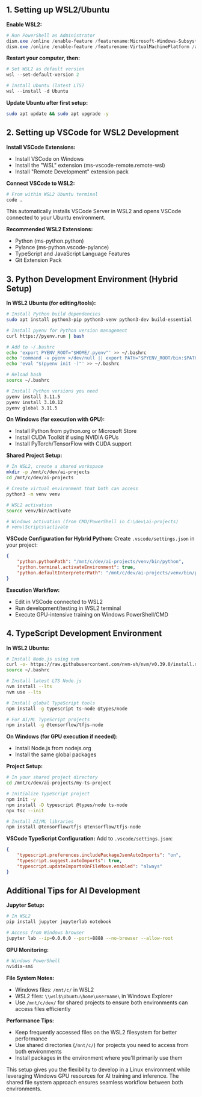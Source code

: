 ## 1. Setting up WSL2/Ubuntu

**Enable WSL2:**
```powershell
# Run PowerShell as Administrator
dism.exe /online /enable-feature /featurename:Microsoft-Windows-Subsystem-Linux /all /norestart
dism.exe /online /enable-feature /featurename:VirtualMachinePlatform /all /norestart
```

**Restart your computer, then:**
```powershell
# Set WSL2 as default version
wsl --set-default-version 2

# Install Ubuntu (latest LTS)
wsl --install -d Ubuntu
```

**Update Ubuntu after first setup:**
```bash
sudo apt update && sudo apt upgrade -y
```

## 2. Setting up VSCode for WSL2 Development

**Install VSCode Extensions:**
- Install VSCode on Windows
- Install the "WSL" extension (ms-vscode-remote.remote-wsl)
- Install "Remote Development" extension pack

**Connect VSCode to WSL2:**
```bash
# From within WSL2 Ubuntu terminal
code .
```

This automatically installs VSCode Server in WSL2 and opens VSCode connected to your Ubuntu environment.

**Recommended WSL2 Extensions:**
- Python (ms-python.python)
- Pylance (ms-python.vscode-pylance)
- TypeScript and JavaScript Language Features
- Git Extension Pack

## 3. Python Development Environment (Hybrid Setup)

**In WSL2 Ubuntu (for editing/tools):**
```bash
# Install Python build dependencies
sudo apt install python3-pip python3-venv python3-dev build-essential

# Install pyenv for Python version management
curl https://pyenv.run | bash

# Add to ~/.bashrc
echo 'export PYENV_ROOT="$HOME/.pyenv"' >> ~/.bashrc
echo 'command -v pyenv >/dev/null || export PATH="$PYENV_ROOT/bin:$PATH"' >> ~/.bashrc
echo 'eval "$(pyenv init -)"' >> ~/.bashrc

# Reload bash
source ~/.bashrc

# Install Python versions you need
pyenv install 3.11.5
pyenv install 3.10.12
pyenv global 3.11.5
```

**On Windows (for execution with GPU):**
- Install Python from python.org or Microsoft Store
- Install CUDA Toolkit if using NVIDIA GPUs
- Install PyTorch/TensorFlow with CUDA support

**Shared Project Setup:**
```bash
# In WSL2, create a shared workspace
mkdir -p /mnt/c/dev/ai-projects
cd /mnt/c/dev/ai-projects

# Create virtual environment that both can access
python3 -m venv venv

# WSL2 activation
source venv/bin/activate

# Windows activation (from CMD/PowerShell in C:\dev\ai-projects)
# venv\Scripts\activate
```

**VSCode Configuration for Hybrid Python:**
Create `.vscode/settings.json` in your project:
```json
{
    "python.pythonPath": "/mnt/c/dev/ai-projects/venv/bin/python",
    "python.terminal.activateEnvironment": true,
    "python.defaultInterpreterPath": "/mnt/c/dev/ai-projects/venv/bin/python"
}
```

**Execution Workflow:**
- Edit in VSCode connected to WSL2
- Run development/testing in WSL2 terminal
- Execute GPU-intensive training on Windows PowerShell/CMD

## 4. TypeScript Development Environment

**In WSL2 Ubuntu:**
```bash
# Install Node.js using nvm
curl -o- https://raw.githubusercontent.com/nvm-sh/nvm/v0.39.0/install.sh | bash
source ~/.bashrc

# Install latest LTS Node.js
nvm install --lts
nvm use --lts

# Install global TypeScript tools
npm install -g typescript ts-node @types/node

# For AI/ML TypeScript projects
npm install -g @tensorflow/tfjs-node
```

**On Windows (for GPU execution if needed):**
- Install Node.js from nodejs.org
- Install the same global packages

**Project Setup:**
```bash
# In your shared project directory
cd /mnt/c/dev/ai-projects/my-ts-project

# Initialize TypeScript project
npm init -y
npm install -D typescript @types/node ts-node
npx tsc --init

# Install AI/ML libraries
npm install @tensorflow/tfjs @tensorflow/tfjs-node
```

**VSCode TypeScript Configuration:**
Add to `.vscode/settings.json`:
```json
{
    "typescript.preferences.includePackageJsonAutoImports": "on",
    "typescript.suggest.autoImports": true,
    "typescript.updateImportsOnFileMove.enabled": "always"
}
```

## Additional Tips for AI Development

**Jupyter Setup:**
```bash
# In WSL2
pip install jupyter jupyterlab notebook

# Access from Windows browser
jupyter lab --ip=0.0.0.0 --port=8888 --no-browser --allow-root
```

**GPU Monitoring:**
```powershell
# Windows PowerShell
nvidia-smi
```

**File System Notes:**
- Windows files: `/mnt/c/` in WSL2
- WSL2 files: `\\wsl$\Ubuntu\home\username\` in Windows Explorer
- Use `/mnt/c/dev/` for shared projects to ensure both environments can access files efficiently

**Performance Tips:**
- Keep frequently accessed files on the WSL2 filesystem for better performance
- Use shared directories (`/mnt/c/`) for projects you need to access from both environments
- Install packages in the environment where you'll primarily use them

This setup gives you the flexibility to develop in a Linux environment while leveraging Windows GPU resources for AI training and inference. The shared file system approach ensures seamless workflow between both environments.